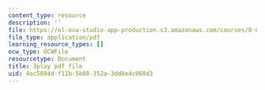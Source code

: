 ```yaml
---
content_type: resource
description: ''
file: https://ol-ocw-studio-app-production.s3.amazonaws.com/courses/8-01sc-classical-mechanics-fall-2016/4ac5094df11b5b08352a3dd8e4c060d3_d2POYCmmM8A.pdf
file_type: application/pdf
learning_resource_types: []
ocw_type: OCWFile
resourcetype: Document
title: 3play pdf file
uid: 4ac5094d-f11b-5b08-352a-3dd8e4c060d3
---
```

